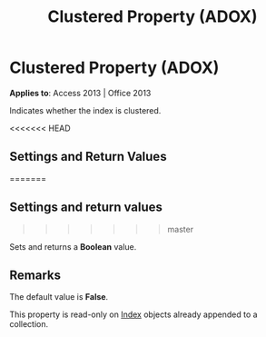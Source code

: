 ﻿---
title: Clustered Property (ADOX)
TOCTitle: Clustered Property (ADOX)
ms:assetid: 60e82234-a21c-eec8-edbd-b9a339529e97
ms:mtpsurl: https://msdn.microsoft.com/library/JJ249354(v=office.15)
ms:contentKeyID: 48545192
ms.date: 09/18/2015
mtps_version: v=office.15
---

# Clustered Property (ADOX)


**Applies to**: Access 2013 | Office 2013

Indicates whether the index is clustered.

<<<<<<< HEAD
## Settings and Return Values
=======
## Settings and return values
>>>>>>> master

Sets and returns a **Boolean** value.

## Remarks

The default value is **False**.

This property is read-only on [Index](index-object-adox.md) objects already appended to a collection.

